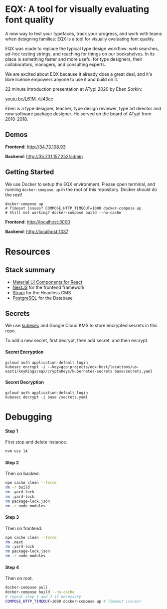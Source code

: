 # EQX: A tool for visually evaluating font quality

A new way to test your typefaces, track your progress, and work with teams when designing families:
EQX is a tool for visually evaluating font quality.

EQX was made to replace the typical type design workflow:
web searches, ad-hoc testing strings, and reaching for things on our bookshelves.
In its place is something faster and more useful for type designers, their collaborators, managers, and consulting experts.

We are excited about EQX because it already does a great deal, and it's libre license empowers anyone to use it and build on it.

22 minute introduction presentation at ATypI 2020 by Eben Sorkin:

[youtu.be/L61M-rU43ec](https://www.youtube.com/watch?v=L61M-rU43ec)

Eben is a type designer, teacher, type design reviewer, type art director and now software package designer.
He served on the board of ATypI from 2010-2018.

## Demos

**Frontend**: <http://34.73.108.93>

**Backend**: <http://35.231.157.252/admin>


## Getting Started

We use Docker to setup the EQX environment. Please open terminal, and running `docker-compose up` in the root of this repository. Docker should do the rest!

    docker-compose up
    # Timeout issues? COMPOSE_HTTP_TIMEOUT=1000 docker-compose up
    # Still not working? docker-compose build --no-cache

**Frontend**: [http://localhost:3000](http://localhost:3000)

**Backend**: [http://localhost:1337](http://localhost:1337)
    

# Resources

## Stack summary

* [Material UI Components for React](https://material-ui.com/)
* [NextJS](https://github.com/zeit/next.js) for the frontend framework
* [Strapi](https://github.com/strapi/strapi) for the Headless CMS
* [PostgreSQL](https://www.postgresql.org/download) for the Database


## Secrets

We use [kubesec](https://github.com/shyiko/kubesec) and Google Cloud KMS to store encrypted secrets in this repo.

To add a new secret, first decrypt, then add secret, and then encrypt. 


#### Secret Encryption

```
gcloud auth application-default login
kubesec encrypt -i --key=gcp:projects/eqx-host/locations/us-east1/keyRings/eqx/cryptoKeys/kubernetes-secrets base/secrets.yaml
```

#### Secret Decryption

 ```
 gcloud auth application-default login
 kubesec decrypt -i base /secrets.yaml
 ```

# Debugging

#### Step 1
First stop and delete instance.

```bash
nvm use 14
```

#### Step 2
Then on backed.

```bash
npm cache clean --force
rm -r build
rm .yard-lock
rm .yard-lock
rm package-lock.json
rm -r node_modules
```


#### Step 3
Then on frontend.

```bash
npm cache clean --force
rm .next
rm .yard-lock
rm package-lock.json
rm -r node_modules
```

#### Step 4
Then on root.

```bash
docker-compose pull
docker-compose build --no-cache
# repeat step 1 and 2 if necessary
COMPOSE_HTTP_TIMEOUT=1000 docker-compose up # Timeout issues? 
```


